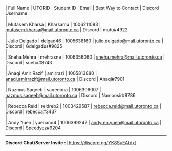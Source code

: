 | Full Name        | UTORID   | Student ID | Email                | Best Way to Contact | Discord Username  
|  
| Mutasem Kharsa   | Kharsamu | 1006211083 | mutasem.kharsa@mail.utoronto.ca  | Discord | mutu#4922  
|                    
| Julio Delgado    | delgad46 | 1005638160 | julio.delgado@mail.utoronto.ca   | Discord | Gdelgadus#9825  
|  
| Sneha Mehra      | mehrasne | 1006356060 | sneha.mehra@mail.utoronto.ca     | Discord | sneha#8743  
|  
| Anaqi Amir Razif | amirrazi | 1005813880 | anaqi.amirrazif@mail.utoronto.ca | Discord | Anaqi#7901  
|  
| Nazmus Saqeeb    | saqeebna | 1006306007 | nazmus.saqeeb@mail.utoronto.ca   | Discord | Namoosir#9786  
|  
| Rebecca Reid     | reidreb2 | 1003429587 | rebecca.reid@mail.utoronto.ca    | Discord | rebecca#3437  
|  
| Andy Yuen        | yuenand4 | 1006399247 | andyren.yuen@mail.utoronto.ca    | Discord | Speedyez#9204  
  
---  
**Discord Chat/Server Invite :** [https://discord.gg/YK8SuEAtdx]  
